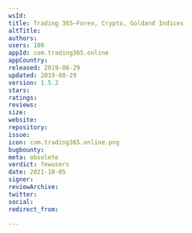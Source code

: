 ```yaml
---
wsId: 
title: Trading 365—Forex, Crypto, Goldand Indices
altTitle: 
authors: 
users: 100
appId: com.trading365.online
appCountry: 
released: 2019-08-29
updated: 2019-08-29
version: 1.5.2
stars: 
ratings: 
reviews: 
size: 
website: 
repository: 
issue: 
icon: com.trading365.online.png
bugbounty: 
meta: obsolete
verdict: fewusers
date: 2021-10-05
signer: 
reviewArchive: 
twitter: 
social: 
redirect_from: 

---
```



